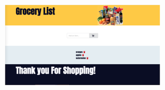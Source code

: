 ![alt text](https://github.com/JfuseProductions/SE-Homework/blob/main/grocery-shopping/shoppingApp.png)

